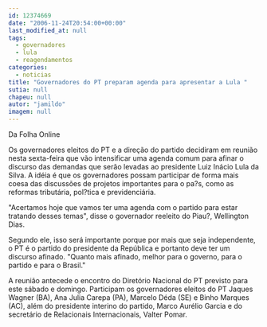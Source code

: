 ```yaml
---
id: 12374669
date: "2006-11-24T20:54:00+00:00"
last_modified_at: null
tags:
  - governadores
  - lula
  - reagendamentos
categories:
  - noticias
title: "Governadores do PT preparam agenda para apresentar a Lula "
sutia: null
chapeu: null
autor: "jamildo"
imagem: null
---
```

<p>Da Folha Online</p>
<p>Os governadores eleitos do PT e a dire&ccedil;&atilde;o do partido decidiram em reuni&atilde;o nesta sexta-feira que v&atilde;o intensificar uma agenda comum para afinar o discurso das demandas que ser&atilde;o levadas ao presidente Luiz In&aacute;cio Lula da Silva. A id&eacute;ia &eacute; que os governadores possam participar de forma mais coesa das discuss&otilde;es de projetos importantes para o pa?s, como as reformas tribut&aacute;ria, pol?tica e previdenci&aacute;ria.</p>
<p>"Acertamos hoje que vamos ter uma agenda com o partido para estar tratando desses temas", disse o governador reeleito do Piau?, Wellington Dias.</p>
<p>Segundo ele, isso ser&aacute; importante porque por mais que seja independente, o PT &eacute; o partido do presidente da Rep&uacute;blica e portanto deve ter um discurso afinado. "Quanto mais afinado, melhor para o governo, para o partido e para o Brasil."</p>
<p>A reuni&atilde;o antecede o encontro do Diret&oacute;rio Nacional do PT previsto para este s&aacute;bado e domingo. Participam os governadores eleitos do PT Jaques Wagner (BA), Ana Julia Carepa (PA), Marcelo D&eacute;da (SE) e Binho Marques (AC), al&eacute;m do presidente interino do partido, Marco Aur&eacute;lio Garcia e do secret&aacute;rio de Relacionais Internacionais, Valter Pomar.</p>
